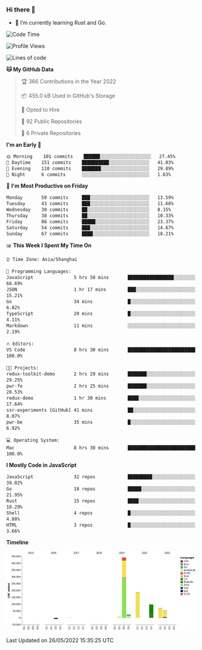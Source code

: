 ### Hi there 👋

- 🌱 I’m currently learning Rust and Go.

<!--START_SECTION:waka-->
![Code Time](http://img.shields.io/badge/Code%20Time-388%20hrs%2020%20mins-blue)

![Profile Views](http://img.shields.io/badge/Profile%20Views-1-blue)

![Lines of code](https://img.shields.io/badge/From%20Hello%20World%20I%27ve%20Written-884%20Thousand%20lines%20of%20code-blue)

**🐱 My GitHub Data** 

> 🏆 366 Contributions in the Year 2022
 > 
> 📦 455.0 kB Used in GitHub's Storage 
 > 
> 💼 Opted to Hire
 > 
> 📜 92 Public Repositories 
 > 
> 🔑 6 Private Repositories  
 > 
**I'm an Early 🐤** 

```text
🌞 Morning    101 commits    ██████░░░░░░░░░░░░░░░░░░░   27.45% 
🌆 Daytime    151 commits    ██████████░░░░░░░░░░░░░░░   41.03% 
🌃 Evening    110 commits    ███████░░░░░░░░░░░░░░░░░░   29.89% 
🌙 Night      6 commits      ░░░░░░░░░░░░░░░░░░░░░░░░░   1.63%

```
📅 **I'm Most Productive on Friday** 

```text
Monday       50 commits     ███░░░░░░░░░░░░░░░░░░░░░░   13.59% 
Tuesday      43 commits     ███░░░░░░░░░░░░░░░░░░░░░░   11.68% 
Wednesday    30 commits     ██░░░░░░░░░░░░░░░░░░░░░░░   8.15% 
Thursday     38 commits     ██░░░░░░░░░░░░░░░░░░░░░░░   10.33% 
Friday       86 commits     █████░░░░░░░░░░░░░░░░░░░░   23.37% 
Saturday     54 commits     ███░░░░░░░░░░░░░░░░░░░░░░   14.67% 
Sunday       67 commits     ████░░░░░░░░░░░░░░░░░░░░░   18.21%

```


📊 **This Week I Spent My Time On** 

```text
⌚︎ Time Zone: Asia/Shanghai

💬 Programming Languages: 
JavaScript               5 hrs 50 mins       █████████████████░░░░░░░░   68.69% 
JSON                     1 hr 17 mins        ███░░░░░░░░░░░░░░░░░░░░░░   15.21% 
Go                       34 mins             █░░░░░░░░░░░░░░░░░░░░░░░░   6.82% 
TypeScript               20 mins             █░░░░░░░░░░░░░░░░░░░░░░░░   4.11% 
Markdown                 11 mins             ░░░░░░░░░░░░░░░░░░░░░░░░░   2.19%

🔥 Editors: 
VS Code                  8 hrs 30 mins       █████████████████████████   100.0%

🐱‍💻 Projects: 
redux-toolkit-demo       2 hrs 29 mins       ███████░░░░░░░░░░░░░░░░░░   29.25% 
pwr-fe                   2 hrs 25 mins       ███████░░░░░░░░░░░░░░░░░░   28.53% 
redux-demo               1 hr 30 mins        ████░░░░░░░░░░░░░░░░░░░░░   17.64% 
ssr-experiments [GitHub] 41 mins             ██░░░░░░░░░░░░░░░░░░░░░░░   8.07% 
pwr-be                   35 mins             █░░░░░░░░░░░░░░░░░░░░░░░░   6.92%

💻 Operating System: 
Mac                      8 hrs 30 mins       █████████████████████████   100.0%

```

**I Mostly Code in JavaScript** 

```text
JavaScript               32 repos            █████████░░░░░░░░░░░░░░░░   39.02% 
Go                       18 repos            █████░░░░░░░░░░░░░░░░░░░░   21.95% 
Rust                     15 repos            ████░░░░░░░░░░░░░░░░░░░░░   18.29% 
Shell                    4 repos             █░░░░░░░░░░░░░░░░░░░░░░░░   4.88% 
HTML                     3 repos             █░░░░░░░░░░░░░░░░░░░░░░░░   3.66%

```


**Timeline**

![Chart not found](https://raw.githubusercontent.com/elton/elton/main/charts/bar_graph.png) 


 Last Updated on 26/05/2022 15:35:25 UTC
<!--END_SECTION:waka-->

<!--
**elton/elton** is a ✨ _special_ ✨ repository because its `README.md` (this file) appears on your GitHub profile.

Here are some ideas to get you started:

- 🔭 I’m currently working on ...
- 🌱 I’m currently learning ...
- 👯 I’m looking to collaborate on ...
- 🤔 I’m looking for help with ...
- 💬 Ask me about ...
- 📫 How to reach me: ...
- 😄 Pronouns: ...
- ⚡ Fun fact: ...
-->
